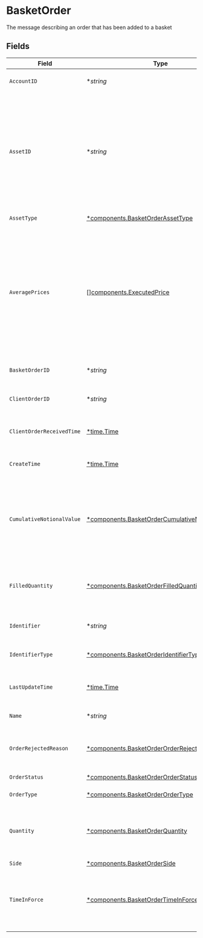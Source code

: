 # BasketOrder

The message describing an order that has been added to a basket


## Fields

| Field                                                                                                                                                                                                                                                                                                                                             | Type                                                                                                                                                                                                                                                                                                                                              | Required                                                                                                                                                                                                                                                                                                                                          | Description                                                                                                                                                                                                                                                                                                                                       | Example                                                                                                                                                                                                                                                                                                                                           |
| ------------------------------------------------------------------------------------------------------------------------------------------------------------------------------------------------------------------------------------------------------------------------------------------------------------------------------------------------- | ------------------------------------------------------------------------------------------------------------------------------------------------------------------------------------------------------------------------------------------------------------------------------------------------------------------------------------------------- | ------------------------------------------------------------------------------------------------------------------------------------------------------------------------------------------------------------------------------------------------------------------------------------------------------------------------------------------------- | ------------------------------------------------------------------------------------------------------------------------------------------------------------------------------------------------------------------------------------------------------------------------------------------------------------------------------------------------- | ------------------------------------------------------------------------------------------------------------------------------------------------------------------------------------------------------------------------------------------------------------------------------------------------------------------------------------------------- |
| `AccountID`                                                                                                                                                                                                                                                                                                                                       | **string*                                                                                                                                                                                                                                                                                                                                         | :heavy_minus_sign:                                                                                                                                                                                                                                                                                                                                | The identifier of the account transacting this order                                                                                                                                                                                                                                                                                              | 01HBRQ5BW6ZAY4BNWP4GWRD80X                                                                                                                                                                                                                                                                                                                        |
| `AssetID`                                                                                                                                                                                                                                                                                                                                         | **string*                                                                                                                                                                                                                                                                                                                                         | :heavy_minus_sign:                                                                                                                                                                                                                                                                                                                                | Apex Asset ID for this asset. This will not be returned in the initial CreateOrder response and will be available after an order completes validation. If the provided identifier does not match any Apex asset available for trading, an OrderRejectReason of "UNKNOWN_SECURITY" will be returned and the asset_id will not be set.              | 22091                                                                                                                                                                                                                                                                                                                                             |
| `AssetType`                                                                                                                                                                                                                                                                                                                                       | [*components.BasketOrderAssetType](../../models/components/basketorderassettype.md)                                                                                                                                                                                                                                                               | :heavy_minus_sign:                                                                                                                                                                                                                                                                                                                                | The type of the asset in this order                                                                                                                                                                                                                                                                                                               | EQUITY                                                                                                                                                                                                                                                                                                                                            |
| `AveragePrices`                                                                                                                                                                                                                                                                                                                                   | [][components.ExecutedPrice](../../models/components/executedprice.md)                                                                                                                                                                                                                                                                            | :heavy_minus_sign:                                                                                                                                                                                                                                                                                                                                | The average prices, as weighted averages, across all executions in this order. Will be absent if an order has no executions.<br/><br/> When asset_type = EQUITY, there will be at most one value present, with a type of PRICE_PER_UNIT. This will have up to 4 decimal places for USD amounts less than $1, and a maximum of two for larger USD amounts. | [<br/>{<br/>"price": {<br/>"value": "99.20"<br/>},<br/>"type": "PRICE_PER_UNIT"<br/>}<br/>]                                                                                                                                                                                                                                                       |
| `BasketOrderID`                                                                                                                                                                                                                                                                                                                                   | **string*                                                                                                                                                                                                                                                                                                                                         | :heavy_minus_sign:                                                                                                                                                                                                                                                                                                                                | System generated unique id for the basket order.                                                                                                                                                                                                                                                                                                  | ebb0c9b5-2c74-45c9-a4ab-40596b778706                                                                                                                                                                                                                                                                                                              |
| `ClientOrderID`                                                                                                                                                                                                                                                                                                                                   | **string*                                                                                                                                                                                                                                                                                                                                         | :heavy_minus_sign:                                                                                                                                                                                                                                                                                                                                | User-supplied unique order ID. Cannot be more than 40 characters long.                                                                                                                                                                                                                                                                            | a6d5258b-6b23-478a-8145-98e79d60427a                                                                                                                                                                                                                                                                                                              |
| `ClientOrderReceivedTime`                                                                                                                                                                                                                                                                                                                         | [*time.Time](https://pkg.go.dev/time#Time)                                                                                                                                                                                                                                                                                                        | :heavy_minus_sign:                                                                                                                                                                                                                                                                                                                                | Time the order request was received by the client                                                                                                                                                                                                                                                                                                 | {<br/>"nanos": 673000000,<br/>"seconds": 1712081789<br/>}                                                                                                                                                                                                                                                                                         |
| `CreateTime`                                                                                                                                                                                                                                                                                                                                      | [*time.Time](https://pkg.go.dev/time#Time)                                                                                                                                                                                                                                                                                                        | :heavy_minus_sign:                                                                                                                                                                                                                                                                                                                                | Time of the order creation                                                                                                                                                                                                                                                                                                                        | {<br/>"nanos": 902000000,<br/>"seconds": 1712081516<br/>}                                                                                                                                                                                                                                                                                         |
| `CumulativeNotionalValue`                                                                                                                                                                                                                                                                                                                         | [*components.BasketOrderCumulativeNotionalValue](../../models/components/basketordercumulativenotionalvalue.md)                                                                                                                                                                                                                                   | :heavy_minus_sign:                                                                                                                                                                                                                                                                                                                                | The product of order quantity & price, summed across all fills, reported in the currency specified in the order. (This will be rounded to 2 decimal places for USD currencies). Will be absent if an order has no fill information.                                                                                                               | {<br/>"value": "120.68"<br/>}                                                                                                                                                                                                                                                                                                                     |
| `FilledQuantity`                                                                                                                                                                                                                                                                                                                                  | [*components.BasketOrderFilledQuantity](../../models/components/basketorderfilledquantity.md)                                                                                                                                                                                                                                                     | :heavy_minus_sign:                                                                                                                                                                                                                                                                                                                                | The summed quantity value across all fills in this order, up to a maximum of 5 decimal places. Will be absent if an order has no fill information.                                                                                                                                                                                                | {<br/>"value": "10.64208"<br/>}                                                                                                                                                                                                                                                                                                                   |
| `Identifier`                                                                                                                                                                                                                                                                                                                                      | **string*                                                                                                                                                                                                                                                                                                                                         | :heavy_minus_sign:                                                                                                                                                                                                                                                                                                                                | Identifier of the asset (of the type specified in `identifier_type`).                                                                                                                                                                                                                                                                             | SBUX                                                                                                                                                                                                                                                                                                                                              |
| `IdentifierType`                                                                                                                                                                                                                                                                                                                                  | [*components.BasketOrderIdentifierType](../../models/components/basketorderidentifiertype.md)                                                                                                                                                                                                                                                     | :heavy_minus_sign:                                                                                                                                                                                                                                                                                                                                | The identifier type of the asset being ordered. For Equities: only SYMBOL is supported                                                                                                                                                                                                                                                            | SYMBOL                                                                                                                                                                                                                                                                                                                                            |
| `LastUpdateTime`                                                                                                                                                                                                                                                                                                                                  | [*time.Time](https://pkg.go.dev/time#Time)                                                                                                                                                                                                                                                                                                        | :heavy_minus_sign:                                                                                                                                                                                                                                                                                                                                | Time of the last order update                                                                                                                                                                                                                                                                                                                     | {<br/>"nanos": 360000000,<br/>"seconds": 1712081569<br/>}                                                                                                                                                                                                                                                                                         |
| `Name`                                                                                                                                                                                                                                                                                                                                            | **string*                                                                                                                                                                                                                                                                                                                                         | :heavy_minus_sign:                                                                                                                                                                                                                                                                                                                                | System generated name of the basket order.                                                                                                                                                                                                                                                                                                        | correspondents/01HPMZZM6RKMVZA1JQ63RQKJRP/baskets/fffd326-72fa-4d2b-bd1f-45384fe5d521/basketOrders/ebb0c9b5-2c74-45c9-a4ab-40596b778706                                                                                                                                                                                                           |
| `OrderRejectedReason`                                                                                                                                                                                                                                                                                                                             | [*components.BasketOrderOrderRejectedReason](../../models/components/basketorderorderrejectedreason.md)                                                                                                                                                                                                                                           | :heavy_minus_sign:                                                                                                                                                                                                                                                                                                                                | When an order has the REJECTED status, this will be populated with a system code describing the rejection.                                                                                                                                                                                                                                        | BELOW_NOTIONAL_MINIMUM                                                                                                                                                                                                                                                                                                                            |
| `OrderStatus`                                                                                                                                                                                                                                                                                                                                     | [*components.BasketOrderOrderStatus](../../models/components/basketorderorderstatus.md)                                                                                                                                                                                                                                                           | :heavy_minus_sign:                                                                                                                                                                                                                                                                                                                                | The processing status of the order                                                                                                                                                                                                                                                                                                                | FILLED                                                                                                                                                                                                                                                                                                                                            |
| `OrderType`                                                                                                                                                                                                                                                                                                                                       | [*components.BasketOrderOrderType](../../models/components/basketorderordertype.md)                                                                                                                                                                                                                                                               | :heavy_minus_sign:                                                                                                                                                                                                                                                                                                                                | The execution type of this order.                                                                                                                                                                                                                                                                                                                 | MARKET                                                                                                                                                                                                                                                                                                                                            |
| `Quantity`                                                                                                                                                                                                                                                                                                                                        | [*components.BasketOrderQuantity](../../models/components/basketorderquantity.md)                                                                                                                                                                                                                                                                 | :heavy_minus_sign:                                                                                                                                                                                                                                                                                                                                | Numeric quantity of the order. For Equities: Represents the number of shares, must be greater than zero and may not exceed 5 decimal places.                                                                                                                                                                                                      | {<br/>"value": "20.55219"<br/>}                                                                                                                                                                                                                                                                                                                   |
| `Side`                                                                                                                                                                                                                                                                                                                                            | [*components.BasketOrderSide](../../models/components/basketorderside.md)                                                                                                                                                                                                                                                                         | :heavy_minus_sign:                                                                                                                                                                                                                                                                                                                                | The side of this order.                                                                                                                                                                                                                                                                                                                           | BUY                                                                                                                                                                                                                                                                                                                                               |
| `TimeInForce`                                                                                                                                                                                                                                                                                                                                     | [*components.BasketOrderTimeInForce](../../models/components/basketordertimeinforce.md)                                                                                                                                                                                                                                                           | :heavy_minus_sign:                                                                                                                                                                                                                                                                                                                                | Must be the value "DAY". Regulatory requirements dictate that the system capture the intended time_in_force, which is why this a mandatory field.                                                                                                                                                                                                 | DAY                                                                                                                                                                                                                                                                                                                                               |
